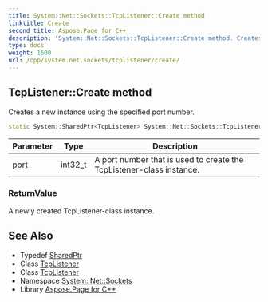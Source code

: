 ```yaml
---
title: System::Net::Sockets::TcpListener::Create method
linktitle: Create
second_title: Aspose.Page for C++
description: 'System::Net::Sockets::TcpListener::Create method. Creates a new instance using the specified port number in C++.'
type: docs
weight: 1600
url: /cpp/system.net.sockets/tcplistener/create/
---
```

## TcpListener::Create method


Creates a new instance using the specified port number.

```cpp
static System::SharedPtr<TcpListener> System::Net::Sockets::TcpListener::Create(int32_t port)
```


| Parameter | Type | Description |
| --- | --- | --- |
| port | int32_t | A port number that is used to create the TcpListener-class instance. |

### ReturnValue

A newly created TcpListener-class instance.

## See Also

* Typedef [SharedPtr](../../../system/sharedptr/)
* Class [TcpListener](../)
* Class [TcpListener](../)
* Namespace [System::Net::Sockets](../../)
* Library [Aspose.Page for C++](../../../)
